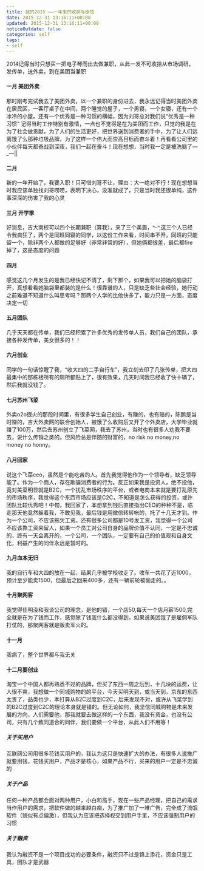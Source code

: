```yaml
---
title: 我的2015 ——一年来的收获与感悟
date: 2015-12-31 13:16:11+00:00
updated: 2015-12-31 13:16:11+00:00
noticeOutdate: false
categories: self
tags:
- self
---
```


2014记得当时只想买一把电子琴而出去做兼职，从此一发不可收拾从市场调研，发传单，送外卖，到在美团当兼职

#### 一月 美团外卖
那时刚考完试我去了美团外卖，以一个兼职的身份进去，我永远记得当时美团外卖在居民区，一客厅桌子在中间，两个睡觉的屋子，一个男寝，一个女寝，还有一个冰冷的小屋。还有一个优秀是一种习惯的横幅，因为刘哥总对我们说“优秀是一种习惯“
记得当时工作特别有激情，一点也不觉得是在为美团而工作，只觉的我是在为了社会做贡献，为了人们的生活更好，把世界送到消费者的手中，为了让人们远离饿了么那种垃圾品牌，为了这样一个伟大而崇高目标而奋斗着！再看看公司里的小伙伴每天都奋战到深夜，我们一起在奋斗！现在想想，当时我一定是被洗脑了—_—||
#### 二月
新的一年开始了，我要入职！只可惜刘哥不让，理由：大一绝对不行！现在想想当时我应该单独找刘哥唠唠，表明下决心，没准就成了，只是当时我还很单纯，这件事深深的伤害了我的心灵
#### 三月 开学季
好消息，吉大南校可以四个长期兼职（算我），来了三个美眉，^-^,这三个人已经令我疯狂了，两个是同班同寝的同学，以这份工作来看，时间串不开，同班的只能留一个，除非两个人都做的足够好（非常非常的好），但她俩都很差，最后都fire掉了，这是态度的问题
#### 四月
感觉这几个月发生的是我已经快记不清了，剩下那个，如果我可以把她的脑袋打开，真想看看她脑袋里都装的是什么！很靠谱的人，只是缺乏些社会经验，她行动之前难道不知道什么叫思考吗？那两个人学的比他快多了，能力只是一方面，态度决定一切
#### 五月团队
几乎天天都在传单，我们已经积累了许多优秀的发传单人员，我们自己的团队，承接各种发传单，美女很多的！！
#### 六月创业
同学的一句话惊醒了我，“收大四的二手自行车”，我立刻去印了几张传单，把大四最集中的那栋楼所有的厕所都贴上了，很有效果，几天时间我已经收了快十辆了，然后我就没钱了。
#### 七月苏州飞菜
外卖o2o很火的那段时间里，有很多学生自己创业，有赚的，也有赔的，陈鹏是当时赚的，吉大外卖网的联合创始人，被饿了么收购后又开了个外卖店，大学毕业就赚了100万，然后去苏州创立了飞菜网，我去了苏州，当时也有很多人劝我不要去，说什么传销之类的。但风险总是伴随的财富的，no risk no money,no money no honny。
#### 八月回家
说这个飞菜ceo，虽然是个能吃苦的人。首先我觉得他作为一个领导者，缺乏领导能了。作为一个商人，存在欺骗消费者的行为。反正如果我是投资人，绝不投他，竟对美菜明显就是B2C，一个扰乱市场秩序的平台，或者电商本来就是要打乱原先的市场秩序，我觉得这个东西市场应该是C2C，不知道是怎么获得的投资，或许团队比较优秀吧！中旬，我回家了，本想拿到钱后直接指出CEO的种种不是，临走那天他竟然躲着我，不敢见我，最后钱是用微信转转帐的，托了十几天才到。作为一个公司，不应该拖欠工资。还有很多公司都是10号发工资，我觉得一个公司不应该靠工资来留人，如果一个员工对公司自身的品牌价值不认同，一定是不忠诚的，终有一天会离开的，一个公司，一个团队，一定要有自己的价值观和自身文化，利益产生的同伴永远是暂时的。
#### 九月血本无归
我的自行车和大四的放在一起，结果几乎被学校收走了。收车一共花了近1000，预计至少能卖1500，但最后之回来400多，还有一辆前轮被偷走的。。
#### 十月聚网客
我觉得佳明没和我谈公司的理念，是他的错，一个店50,每天一个店月薪1500,完全就是在为了钱而工作，感觉除了钱我什么都没得到，如果说美团饿了是雇佣军队打仗的，那聚网客就是贩卖军火的。
#### 十一月
我病了，整个世界都与我无关
#### 十二月要创业
淘宝一个中国人都再熟悉不过的品牌，但买了东西一周之后到，十几块的运费，让人很不爽，我想做一个同城购物的的平台，今天买明天到，或当天到，京东的东西太贵了，品类也少，本打算从B2C过度到C2C，后来发现不对，或许从飞菜学到的B2C过度到C2C的理论本身就是错的。但无论如何，我坚信同城购物是未来发展的方向，人们需要他，那我就要去做这样的一个东西，我没有资金，也没有公司，只有几个致同道合的同伴，我们要做一个平台，从此人们不用等！

#####  关于买用户
互联网公司用很多花钱买用户的，我认为这只是快速扩大的办法，有很多人说推广就要用钱，花钱买用户，产品才是核心，如果产品不行，买来的用户一定是不忠诚的
##### 关于产品
任何一种产品都会面对两种用户，小白和高手，现在一些产品经理，把自己的需求当作用户的需求，把软件做的越来越白痴，为了推广加了一堆广告，完全成了流氓软件（貌似有点偏激），但我认为应该把选择权交到用户手里，不应该强制用户的习惯
##### 关于融资
我认为融资不是一个项目成功的必要条件，融资只不过是锦上添花，资金只是工具，团队才是武器
